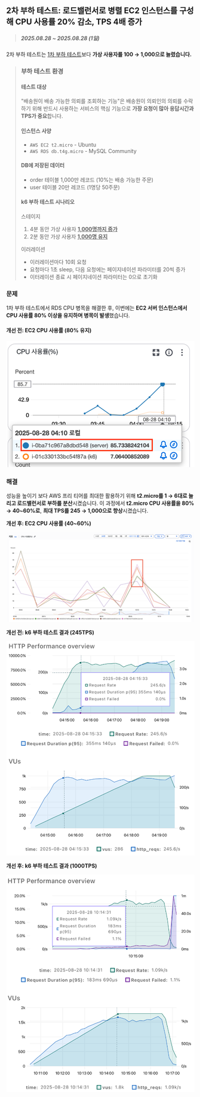 ## 2차 부하 테스트: 로드밸런서로 병렬 EC2 인스턴스를 구성해 CPU 사용률 20% 감소, TPS 4배 증가

> ##### 2025.08.28 ~ 2025.08.28 (1일)

2차 부하 테스트는 [1차 부하 테스트](<1차 부하 테스트: 인덱스로 RDS CPU 사용률 60프로 감소, 최대 TPS 9배 증가.md#부하-테스트-환경>)보다 **가상 사용자를 100 → 1,000으로 늘렸습니다.**

> ### 부하 테스트 환경
> 
> #### 테스트 대상
> 
> "배송원이 배송 가능한 의뢰를 조회하는 기능"은 배송원이 의뢰인의 의뢰를 수락하기 위해 반드시 사용하는 서비스의 핵심 기능으로 **가장 요청이 많아 응답시간과 TPS가 중요**합니다.
> 
> #### 인스턴스 사양
> 
> - `AWS EC2 t2.micro` - Ubuntu
> - `AWS RDS db.t4g.micro` - MySQL Community
> 
> #### DB에 저장된 데이터
> 
> - order 테이블 1,000만 레코드 (10%는 배송 가능한 주문)
> - user 테이블 20만 레코드 (1명당 50주문)
> 
> #### k6 부하 테스트 시나리오
> 
> 스테이지
> 
> 1. 4분 동안 가상 사용자 <u>**1,000명까지 증가**</u>
> 2. 2분 동안 가상 사용자 <u>**1,000명 유지**</u>
> 
> 이러레이션
> 
> - 이러레이션마다 10회 요청
> - 요청마다 1초 sleep, 다음 요청에는 페이지네이션 파라미터를 20씩 증가
> - 이터레이션 종료 시 페이지네이션 파라미터는 0으로 초기화

### 문제

<!-- - 누가
- 어디서
  - AWS환경에서
- 언제
  - 부하테스트를 할때
- 왜
  - EC2 서버 인스턴스 사용률이 80% 이상인데 반해 RDS는 20%미만임

- 무엇을
  - ec2 서버 인스턴스를
- 어떻게
  - 6대까지 늘리고 로드벨런서를 연결해 부하를 분산시킨다.
- 성과
  - TPS 높아짐, ec2부하 낮춤, RDS 병목 발생 -->

1차 부하 테스트에서 RDS CPU 병목을 해결한 후, 이번에는 **EC2 서버 인스턴스에서 CPU 사용률 80% 이상을 유지하며 병목이 발생**했습니다.

#### 개선 전: EC2 CPU 사용률 (80% 유지)

![개선 전: EC2 CPU 사용률 (80% 유지)](<1 RDS CPU 병목 해결/EC2 CPU 사용률.png>)

### 해결

성능을 높이기 보다 AWS 프리 티어를 최대한 활용하기 위해 **t2.micro를 1 → 6대로 늘리고 로드밸런서로 부하를 분산**시켰습니다. 이 과정에서 **t2.micro CPU 사용률을 80% → 40~60%로**, **최대 TPS를 245 → 1,000으로 향상**시켰습니다.

**개선 후: EC2 CPU 사용률 (40~60%)**

![개선 후: EC2 CPU 사용률 (40~60%)](<2 RDS 커넥션 풀 병목 발생/개선 후: EC2 CPU 사용률 .png>)

**개선 전: k6 부하 테스트 결과 (245TPS)**

![개선 전: k6 부하 테스트 결과 (245TPS)](<1 RDS CPU 병목 해결/개선 후: k6 부하 테스트 결과 (245TPS).png>)

**개선 후: k6 부하 테스트 결과 (1000TPS)**

![개선 후: k6 부하 테스트 결과 (1000TPS)](<2 RDS 커넥션 풀 병목 발생/개선 후: k6 부하 테스트 결과 (1000TPS).png>)
